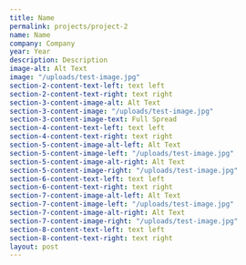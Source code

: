 ```yaml
---
title: Name
permalink: projects/project-2
name: Name
company: Company
year: Year
description: Description
image-alt: Alt Text
image: "/uploads/test-image.jpg"
section-2-content-text-left: text left
section-2-content-text-right: text right
section-3-content-image-alt: Alt Text
section-3-content-image: "/uploads/test-image.jpg"
section-3-content-image-text: Full Spread
section-4-content-text-left: text left
section-4-content-text-right: text right
section-5-content-image-alt-left: Alt Text
section-5-content-image-left: "/uploads/test-image.jpg"
section-5-content-image-alt-right: Alt Text
section-5-content-image-right: "/uploads/test-image.jpg"
section-6-content-text-left: text left
section-6-content-text-right: text right
section-7-content-image-alt-left: Alt Text
section-7-content-image-left: "/uploads/test-image.jpg"
section-7-content-image-alt-right: Alt Text
section-7-content-image-right: "/uploads/test-image.jpg"
section-8-content-text-left: text left
section-8-content-text-right: text right
layout: post
---
```


